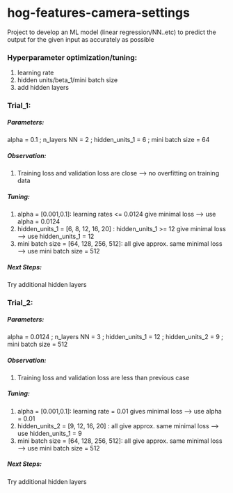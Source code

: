 # hog-features-camera-settings
 
Project to develop an ML model (linear regression/NN..etc) to predict the output for the given input as accurately as possible

### Hyperparameter optimization/tuning:
1. learning rate
2. hidden units/beta_1/mini batch size
3. add hidden layers

### Trial_1:
##### Parameters:
alpha = 0.1 ; n_layers NN = 2 ; hidden_units_1 = 6 ; mini batch size = 64
##### Observation:
1. Training loss and validation loss are close --> no overfitting on training data
##### Tuning:
1. alpha = [0.001,0.1]: learning rates <= 0.0124 give minimal loss --> use alpha = 0.0124 
2. hidden_units_1 = [6, 8, 12, 16, 20] : hidden_units_1 >= 12 give minimal loss --> use hidden_units_1 = 12
3. mini batch size = [64, 128, 256, 512]: all give approx. same minimal loss --> use mini batch size  = 512
##### Next Steps:
Try additional hidden layers

### Trial_2:
##### Parameters:
alpha = 0.0124 ; n_layers NN = 3 ; hidden_units_1 = 12 ; hidden_units_2 = 9 ; mini batch size = 512
##### Observation:
1. Training loss and validation loss are less than previous case
##### Tuning:
1. alpha = [0.001,0.1]: learning rate = 0.01 gives minimal loss --> use alpha = 0.01 
2. hidden_units_2 = [9, 12, 16, 20] : all give approx. same minimal loss  --> use hidden_units_1 = 9
3. mini batch size = [64, 128, 256, 512]: all give approx. same minimal loss --> use mini batch size  = 512
##### Next Steps:
Try additional hidden layers